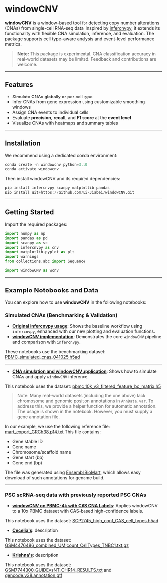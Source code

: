 # **windowCNV**

**windowCNV** is a window-based tool for detecting copy number alterations (CNAs) from single-cell RNA-seq data. Inspired by [infercnvpy](https://github.com/icbi-lab/infercnvpy), it extends its functionality with flexible CNA simulation, inference, and evaluation. The package supports cell type–aware analysis and event-level performance metrics.

> **Note:** This package is experimental. CNA classification accuracy in real-world datasets may be limited. Feedback and contributions are welcome.

---

## Features

- Simulate CNAs globally or per cell type
- Infer CNAs from gene expression using customizable smoothing windows
- Assign CNA events to individual cells
- Evaluate **precision**, **recall**, and **F1 score** at the **event level**
- Visualize CNAs with heatmaps and summary tables

---

## Installation

We recommend using a dedicated conda environment:

```python
conda create -n windowcnv python=3.10
conda activate windowcnv
```

Then install windowCNV and its required dependencies:

```python
pip install infercnvpy scanpy matplotlib pandas
pip install git+https://github.com/Li-Jiabei/windowCNV.git
```

---

## Getting Started

Import the required packages:

```python
import numpy as np
import pandas as pd
import scanpy as sc
import infercnvpy as cnv
import matplotlib.pyplot as plt
import warnings
from collections.abc import Sequence

import windowCNV as wcnv
```
---

## Example Notebooks and Data

You can explore how to use **windowCNV** in the following notebooks:

### Simulated CNAs (Benchmarking & Validation)
* [**Original infercnvpy usage**](https://github.com/Li-Jiabei/windowCNV/blob/main/windowCNV/tests/Task%202A%20original%20infercnvpy.ipynb): Shows the baseline workflow using `infercnvpy`, enhanced with our new plotting and evaluation functions.
* [**windowCNV implementation**](https://github.com/Li-Jiabei/windowCNV/blob/main/windowCNV/tests/Task%202A%20WindowCNV.ipynb): Demonstrates the core `windowCNV` pipeline and comparison with `infercnvpy`.

These notebooks use the benchmarking dataset:
[PBMC\_simulated\_cnas\_041025.h5ad](https://jhu.instructure.com/files/13967706/download?download_frd=1)

---

* [**CNA simulation and windowCNV application**](https://github.com/Li-Jiabei/windowCNV/blob/main/windowCNV/tests/Task%202B.ipynb): Shows how to simulate CNAs and apply `windowCNV` inference.

This notebook uses the dataset:
[pbmc\_10k\_v3\_filtered\_feature\_bc\_matrix.h5](https://cf.10xgenomics.com/samples/cell-exp/3.0.0/pbmc_10k_v3/pbmc_10k_v3_filtered_feature_bc_matrix.h5)

> Note: Many real-world datasets (including the one above) lack chromosome and genomic position annotations in `AnnData.var`.
> To address this, we provide a helper function for automatic annotation. The usage is shown in the notebook. However, you must supply a gene annotation file.

In our example, we use the following reference file:
[mart\_export\_GRCh38.p14.txt](https://github.com/Li-Jiabei/windowCNV/blob/main/windowCNV/tests/data/mart_export_GRCh38.p14.txt)
This file contains:

* Gene stable ID
* Gene name
* Chromosome/scaffold name
* Gene start (bp)
* Gene end (bp)

The file was generated using [Ensembl BioMart](https://www.ensembl.org/biomart/martview/), which allows easy download of such annotations for genome build.

---

### PSC scRNA-seq data with previously reported PSC CNAs
* [**windowCNV on PBMC-4k with CAS CNA Labels**](https://github.com/Li-Jiabei/windowCNV/blob/main/windowCNV/tests/Task%203%20PBMC_4k_10x.ipynb): Applies windowCNV to a 10x PBMC dataset with CAS-based high-confidence labels.

This notebook uses the dataset: [SCP2745_high_conf_CAS_cell_types.h5ad](https://singlecell.broadinstitute.org/single_cell/study/SCP2745/pbmc-4k-10x-h5ad-with-cas-results#study-download)

* [**Cecelia's**](https://github.com/Li-Jiabei/windowCNV/blob/main/windowCNV/tests/Task%203%20WindowCNV_TNBC.ipynb): description

This notebook uses the dataset: [GSM4476486_combined_UMIcount_CellTypes_TNBC1.txt.gz](https://www.ncbi.nlm.nih.gov/geo/download/?acc=GSM4476486&format=file&file=GSM4476486%5Fcombined%5FUMIcount%5FCellTypes%5FTNBC1%2Etxt%2Egz)

* [**Krishna's**](https://github.com/Li-Jiabei/windowCNV/blob/main/windowCNV/tests/Task%203%20WindowCNV_TCell.ipynb): description

This notebook uses the dataset: [GSM7744300_GUIDEvsNT_CHR14_RESULTS.txt](https://www.ncbi.nlm.nih.gov/geo/download/?acc=GSM7744300&format=file&file=GSM7744300%5FGUIDEvsNT%5FCHR14%5FRESULTS%2Etxt%2Egz) and [gencode.v38.annotation.gtf](https://ftp.ebi.ac.uk/pub/databases/gencode/Gencode_human/release_38/gencode.v38.annotation.gtf.gz)
